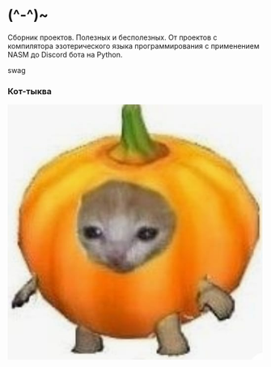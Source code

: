 # (^-^)~
Сборник проектов. Полезных и бесполезных.
От проектов с компилятора эзотерического языка программирования с применением NASM 
до Discord бота на Python.


swag

### Кот-тыква
![CatPumpkin](0xG89LXifek.jpg)
